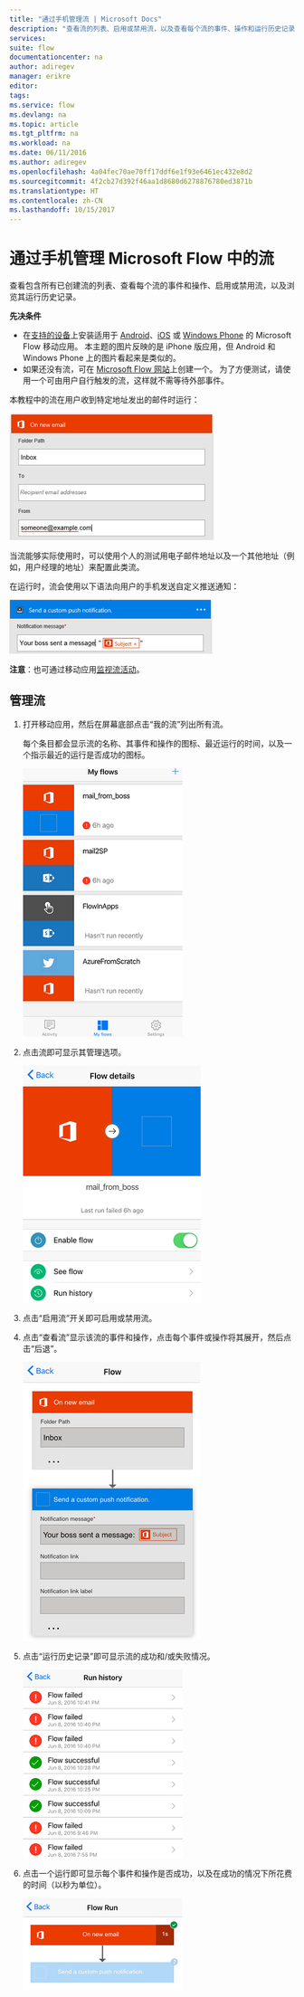 ```yaml
---
title: "通过手机管理流 | Microsoft Docs"
description: "查看流的列表、启用或禁用流，以及查看每个流的事件、操作和运行历史记录"
services: 
suite: flow
documentationcenter: na
author: adiregev
manager: erikre
editor: 
tags: 
ms.service: flow
ms.devlang: na
ms.topic: article
ms.tgt_pltfrm: na
ms.workload: na
ms.date: 06/11/2016
ms.author: adiregev
ms.openlocfilehash: 4a04fec70ae70ff17ddf6e1f93e6461ec432e8d2
ms.sourcegitcommit: 4f2cb27d392f46aa1d8680d6278876780ed3871b
ms.translationtype: HT
ms.contentlocale: zh-CN
ms.lasthandoff: 10/15/2017
---
```

# <a name="manage-flows-in-microsoft-flow-from-your-phone"></a>通过手机管理 Microsoft Flow 中的流
查看包含所有已创建流的列表、查看每个流的事件和操作、启用或禁用流，以及浏览其运行历史记录。

**先决条件**

* 在[支持的设备](getting-started.md#use-the-mobile-app)上安装适用于 [Android](https://aka.ms/flowmobiledocsandroid)、[iOS](https://aka.ms/flowmobiledocsios) 或 [Windows Phone](https://aka.ms/flowmobilewindows) 的 Microsoft Flow 移动应用。 本主题的图片反映的是 iPhone 版应用，但 Android 和 Windows Phone 上的图片看起来是类似的。
* 如果还没有流，可在 [Microsoft Flow 网站](https://flow.microsoft.com/)上创建一个。 为了方便测试，请使用一个可由用户自行触发的流，这样就不需等待外部事件。

本教程中的流在用户收到特定地址发出的邮件时运行：

![在收到特定地址发出的邮件时触发流](./media/mobile-manage-flows/create-trigger.png)

当流能够实际使用时，可以使用个人的测试用电子邮件地址以及一个其他地址（例如，用户经理的地址）来配置此类流。

在运行时，流会使用以下语法向用户的手机发送自定义推送通知：

![将消息发送到 Slack](./media/mobile-manage-flows/create-event.png)

**注意**：也可通过移动应用[监视流活动](mobile-monitor-activity.md)。

## <a name="manage-a-flow"></a>管理流
1. 打开移动应用，然后在屏幕底部点击“我的流”列出所有流。
   
    每个条目都会显示流的名称、其事件和操作的图标、最近运行的时间，以及一个指示最近的运行是否成功的图标。
   
    ![流列表](./media/mobile-manage-flows/flow-list.png)
2. 点击流即可显示其管理选项。
   
    ![管理流的选项](./media/mobile-manage-flows/flow-details.png)
3. 点击“启用流”开关即可启用或禁用流。
4. 点击“查看流”显示该流的事件和操作，点击每个事件或操作将其展开，然后点击“后退”。
   
    ![流的事件和操作](./media/mobile-manage-flows/flow-event-action.png)
5. 点击“运行历史记录”即可显示流的成功和/或失败情况。
   
    ![运行列表](./media/mobile-manage-flows/history-mixed.png)
6. 点击一个运行即可显示每个事件和操作是否成功，以及在成功的情况下所花费的时间（以秒为单位）。
   
    ![运行详细信息](./media/mobile-manage-flows/flow-run.png)

